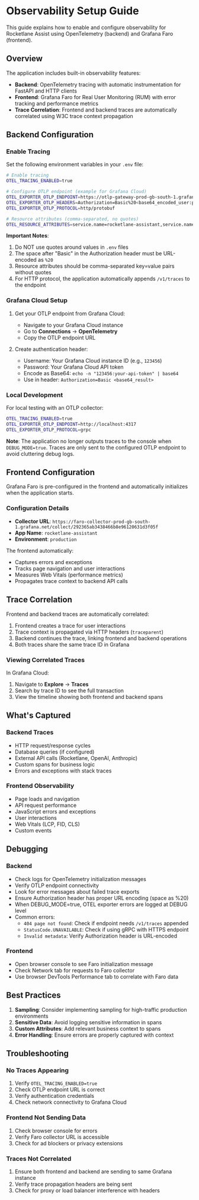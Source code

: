 # Observability Setup Guide

This guide explains how to enable and configure observability for Rocketlane Assist using OpenTelemetry (backend) and Grafana Faro (frontend).

## Overview

The application includes built-in observability features:
- **Backend**: OpenTelemetry tracing with automatic instrumentation for FastAPI and HTTP clients
- **Frontend**: Grafana Faro for Real User Monitoring (RUM) with error tracking and performance metrics
- **Trace Correlation**: Frontend and backend traces are automatically correlated using W3C trace context propagation

## Backend Configuration

### Enable Tracing

Set the following environment variables in your `.env` file:

```bash
# Enable tracing
OTEL_TRACING_ENABLED=true

# Configure OTLP endpoint (example for Grafana Cloud)
OTEL_EXPORTER_OTLP_ENDPOINT=https://otlp-gateway-prod-gb-south-1.grafana.net/otlp
OTEL_EXPORTER_OTLP_HEADERS=Authorization=Basic%20<base64_encoded_user:pass>
OTEL_EXPORTER_OTLP_PROTOCOL=http/protobuf

# Resource attributes (comma-separated, no quotes)
OTEL_RESOURCE_ATTRIBUTES=service.name=rocketlane-assistant,service.namespace=rocketlane,deployment.environment=production
```

**Important Notes**:
1. Do NOT use quotes around values in `.env` files
2. The space after "Basic" in the Authorization header must be URL-encoded as `%20`
3. Resource attributes should be comma-separated key=value pairs without quotes
4. For HTTP protocol, the application automatically appends `/v1/traces` to the endpoint

### Grafana Cloud Setup

1. Get your OTLP endpoint from Grafana Cloud:
   - Navigate to your Grafana Cloud instance
   - Go to **Connections** → **OpenTelemetry**
   - Copy the OTLP endpoint URL

2. Create authentication header:
   - Username: Your Grafana Cloud instance ID (e.g., `123456`)
   - Password: Your Grafana Cloud API token
   - Encode as Base64: `echo -n "123456:your-api-token" | base64`
   - Use in header: `Authorization=Basic <base64_result>`

### Local Development

For local testing with an OTLP collector:

```bash
OTEL_TRACING_ENABLED=true
OTEL_EXPORTER_OTLP_ENDPOINT=http://localhost:4317
OTEL_EXPORTER_OTLP_PROTOCOL=grpc
```

**Note**: The application no longer outputs traces to the console when `DEBUG_MODE=true`. Traces are only sent to the configured OTLP endpoint to avoid cluttering debug logs.

## Frontend Configuration

Grafana Faro is pre-configured in the frontend and automatically initializes when the application starts.

### Configuration Details

- **Collector URL**: `https://faro-collector-prod-gb-south-1.grafana.net/collect/292365ab3438466b8e96120631d3f05f`
- **App Name**: `rocketlane-assistant`
- **Environment**: `production`

The frontend automatically:
- Captures errors and exceptions
- Tracks page navigation and user interactions
- Measures Web Vitals (performance metrics)
- Propagates trace context to backend API calls

## Trace Correlation

Frontend and backend traces are automatically correlated:

1. Frontend creates a trace for user interactions
2. Trace context is propagated via HTTP headers (`traceparent`)
3. Backend continues the trace, linking frontend and backend operations
4. Both traces share the same trace ID in Grafana

### Viewing Correlated Traces

In Grafana Cloud:
1. Navigate to **Explore** → **Traces**
2. Search by trace ID to see the full transaction
3. View the timeline showing both frontend and backend spans

## What's Captured

### Backend Traces
- HTTP request/response cycles
- Database queries (if configured)
- External API calls (Rocketlane, OpenAI, Anthropic)
- Custom spans for business logic
- Errors and exceptions with stack traces

### Frontend Observability
- Page loads and navigation
- API request performance
- JavaScript errors and exceptions
- User interactions
- Web Vitals (LCP, FID, CLS)
- Custom events

## Debugging

### Backend
- Check logs for OpenTelemetry initialization messages
- Verify OTLP endpoint connectivity
- Look for error messages about failed trace exports
- Ensure Authorization header has proper URL encoding (space as %20)
- When DEBUG_MODE=true, OTEL exporter errors are logged at DEBUG level
- Common errors:
  - `404 page not found`: Check if endpoint needs `/v1/traces` appended
  - `StatusCode.UNAVAILABLE`: Check if using gRPC with HTTPS endpoint
  - `Invalid metadata`: Verify Authorization header is URL-encoded

### Frontend
- Open browser console to see Faro initialization message
- Check Network tab for requests to Faro collector
- Use browser DevTools Performance tab to correlate with Faro data

## Best Practices

1. **Sampling**: Consider implementing sampling for high-traffic production environments
2. **Sensitive Data**: Avoid logging sensitive information in spans
3. **Custom Attributes**: Add relevant business context to spans
4. **Error Handling**: Ensure errors are properly captured with context

## Troubleshooting

### No Traces Appearing
1. Verify `OTEL_TRACING_ENABLED=true`
2. Check OTLP endpoint URL is correct
3. Verify authentication credentials
4. Check network connectivity to Grafana Cloud

### Frontend Not Sending Data
1. Check browser console for errors
2. Verify Faro collector URL is accessible
3. Check for ad blockers or privacy extensions

### Traces Not Correlated
1. Ensure both frontend and backend are sending to same Grafana instance
2. Verify trace propagation headers are being sent
3. Check for proxy or load balancer interference with headers